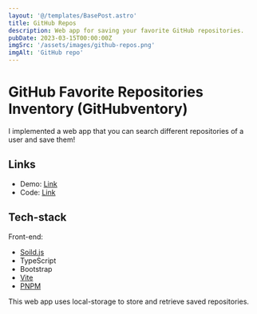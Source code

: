 ```yaml
---
layout: '@/templates/BasePost.astro'
title: GitHub Repos
description: Web app for saving your favorite GitHub repositories.
pubDate: 2023-03-15T00:00:00Z
imgSrc: '/assets/images/github-repos.png'
imgAlt: 'GitHub repo'
---
```


# GitHub Favorite Repositories Inventory (GitHubventory)

I implemented a web app that you can search different repositories of a user and save them!

## Links
- Demo: [Link](https://youtu.be/culW-7x3f5I)
- Code: [Link](https://github.com/Ehsan-Home/GitHub-Repositories)

## Tech-stack

Front-end:

- [Soild.js](https://www.solidjs.com/)
- TypeScript
- Bootstrap
- [Vite](https://vitejs.dev/)
- [PNPM](https://pnpm.io/)

This web app uses local-storage to store and retrieve saved repositories.
